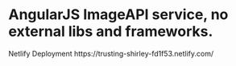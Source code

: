 <h1>AngularJS ImageAPI service, no external libs and frameworks.</h1>
Netlify Deployment https://trusting-shirley-fd1f53.netlify.com/
